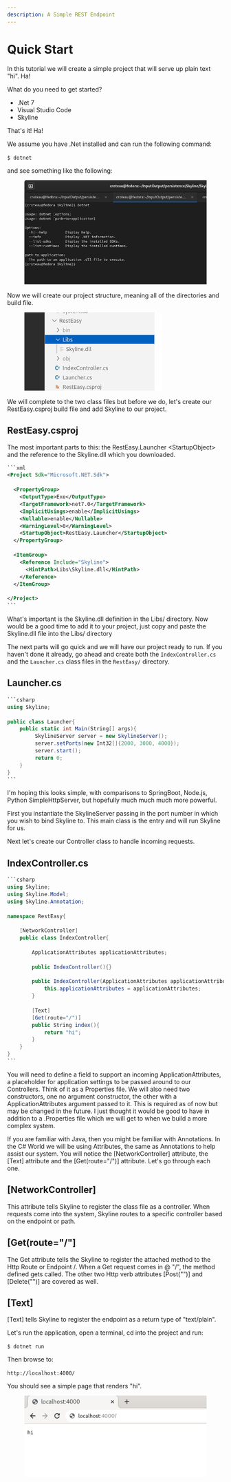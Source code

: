 ```yaml
---
description: A Simple REST Endpoint
---
```


# Quick Start

In this tutorial we will create a simple project that will serve up plain text "hi". Ha!

What do you need to get started?&#x20;

* .Net 7
* Visual Studio Code
* Skyline

That's it! Ha!

We assume you have .Net installed and can run the following command:&#x20;

`$ dotnet`&#x20;

and see something like the following:

<figure><img src=".gitbook/assets/dotnet.png" alt=""><figcaption></figcaption></figure>

Now we will create our project structure, meaning all of the directories and build file.



<figure><img src=".gitbook/assets/Screenshot from 2023-04-15 08-49-58.png" alt=""><figcaption></figcaption></figure>



We will complete to the two class files but before we do, let's create our RestEasy.csproj build file and add Skyline to our project.

## RestEasy.csproj

The most important parts to this: the RestEasy.Launcher \<StartupObject> and the reference to the Skyline.dll which you downloaded.

````xml
```xml
<Project Sdk="Microsoft.NET.Sdk">

  <PropertyGroup>
    <OutputType>Exe</OutputType>
    <TargetFramework>net7.0</TargetFramework>
    <ImplicitUsings>enable</ImplicitUsings>
    <Nullable>enable</Nullable>
    <WarningLevel>0</WarningLevel>
    <StartupObject>RestEasy.Launcher</StartupObject>
  </PropertyGroup>

  <ItemGroup>
    <Reference Include="Skyline">
      <HintPath>Libs\Skyline.dll</HintPath>
    </Reference>
  </ItemGroup>

</Project>
```
````

What's important is the Skyline.dll definition in the Libs/ directory. Now would be a good time to add it to your project, just copy and paste the Skyline.dll file into the Libs/ directory

The next parts will go quick and we will have our project ready to run. If you haven't done it already, go ahead and create both the `IndexController.cs` and the `Launcher.cs` class files in the `RestEasy/` directory.

## Launcher.cs

````csharp
```csharp
using Skyline;

public class Launcher{
    public static int Main(String[] args){
         SkylineServer server = new SkylineServer();
         server.setPorts(new Int32[]{2000, 3000, 4000});
         server.start();
         return 0;
    }
}
```
````

I'm hoping this looks simple, with comparisons to SpringBoot, Node.js, Python SimpleHttpServer, but hopefully much much much more powerful.

First you instantiate the SkylineServer passing in the port number in which you wish to bind Skyline to. This main class is the entry and will run Skyline for us.

Next let's create our Controller class to handle incoming requests.

## IndexController.cs

````csharp
```csharp
using Skyline;
using Skyline.Model;
using Skyline.Annotation;

namespace RestEasy{

    [NetworkController]
    public class IndexController{
        
        ApplicationAttributes applicationAttributes;

        public IndexController(){}

        public IndexController(ApplicationAttributes applicationAttributes){
            this.applicationAttributes = applicationAttributes;
        }

        [Text]
        [Get(route="/")]
        public String index(){
            return "hi";
        }
    }
}
```
````

You will need to define a field to support an incoming ApplicationAttributes, a placeholder for application settings to be passed around to our Controllers. Think of it as a Properties file. We will also need two constructors, one no argument constructor, the other with a ApplicationAttributes argument passed to it. This is required as of now but may be changed in the future. I just thought it would be good to have in addition to a .Properties file which we will get to when we build a more complex system.

If you are familiar with Java, then you might be familiar with Annotations. In the C# World we will be using Attributes, the same as Annotations to help assist our system. You will notice the \[NetworkController] attribute, the \[Text] attribute and the \[Get(route="/")] attribute. Let's go through each one.

## \[NetworkController]

This attribute tells Skyline to register the class file as a controller. When requests come into the system, Skyline routes to a specific controller based on the endpoint or path.

## \[Get(route="/"]

The Get attribute tells the Skyline to register the attached method to the Http Route or Endpoint /. When a Get request comes in @ "/", the method defined gets called. The other two Http verb attributes \[Post("")] and \[Delete("")] are covered as well.&#x20;

## &#x20;\[Text]&#x20;

\[Text] tells Skyline to register the endpoint as a return type of "text/plain".&#x20;

Let's run the application, open a terminal, cd into the project and run:

`$ dotnet run`

&#x20;Then browse to:

`http://localhost:4000/`

You should see a simple page that renders "hi".

<figure><img src=".gitbook/assets/hi.png" alt=""><figcaption></figcaption></figure>

&#x20;

